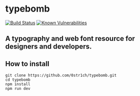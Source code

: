 # typebomb
[![Build Status](https://travis-ci.org/0str1ch/typebomb.svg?branch=master)](https://travis-ci.org/0str1ch/typebomb) [![Known Vulnerabilities](https://snyk.io/test/github/0str1ch/typebomb/badge.svg)](https://snyk.io/test/github/0str1ch/typebomb)

## A typography and web font resource for designers and developers.

## How to install

    git clone https://github.com/0str1ch/typebomb.git
    cd typebomb
    npm install
    npm run dev